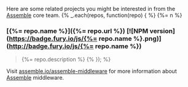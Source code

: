 Here are some related projects you might be interested in from the [Assemble](http://assemble.io) core team. {% _.each(repos, function(repo) { %} {%= n %}
### [{%= repo.name %}]({%= repo.url %}) [![NPM version](https://badge.fury.io/js/{%= repo.name %}.png)](http://badge.fury.io/js/{%= repo.name %})
> {%= repo.description %} {% }); %}

Visit [assemble.io/assemble-middleware](http:/assemble.io/assemble-middleware/) for more information about [Assemble](http:/assemble.io/) middleware.
